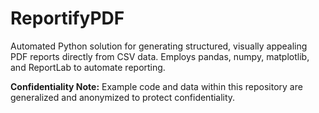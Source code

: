 # ReportifyPDF
Automated Python solution for generating structured, visually appealing PDF reports directly from CSV data. Employs pandas, numpy, matplotlib, and ReportLab to automate reporting.

**Confidentiality Note:**
Example code and data within this repository are generalized and anonymized to protect confidentiality.
